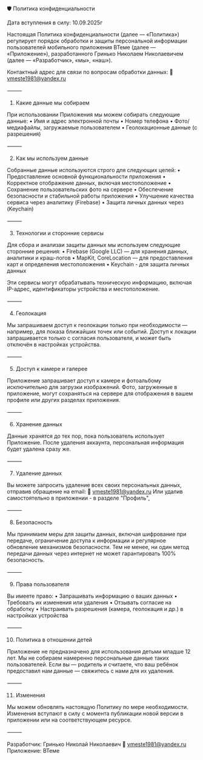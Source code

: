 
🛡 Политика конфиденциальности

Дата вступления в силу: 10.09.2025г

Настоящая Политика конфиденциальности (далее — «Политика») регулирует порядок обработки и защиты персональной информации пользователей мобильного приложения ВТеме (далее — «Приложение»), разработанного Гринько Николаем Николаевичем (далее — «Разработчик», «мы», «наш»).

Контактный адрес для связи по вопросам обработки данных:
📧 vmeste1981@yandex.ru

⸻

1. Какие данные мы собираем

При использовании Приложения мы можем собирать следующие данные:
	•	Имя и адрес электронной почты
	•	Номер телефона
	•	Фото/медиафайлы, загружаемые пользователем
	•	Геолокационные данные (с разрешения)

⸻

2. Как мы используем данные

Собранные данные используются строго для следующих целей:
	•	Предоставление основной функциональности приложения
	•	Корректное отображение данных, включая местоположение
	•	Сохранение пользовательских фото на сервере
	•	Обеспечение безопасности и стабильной работы приложения
	•	Улучшение качества сервиса через аналитику (Firebase)
    •	Защита личных данных через (Keychain)

⸻

3. Технологии и сторонние сервисы

Для сбора и анализаи защиты данных мы используем следующие сторонние решения:
	•	Firebase (Google LLC) — для хранения данных, аналитики и краш-логов
	•	MapKit, CoreLocation — для предоставления карт и определения местоположения
    •	Keychain - для защита личных данных

Эти сервисы могут обрабатывать техническую информацию, включая IP-адрес, идентификаторы устройства и местоположение.

⸻

4. Геолокация

Мы запрашиваем доступ к геолокации только при необходимости — например, для показа ближайших точек или событий. Доступ к локации запрашивается только с согласия пользователя, и может быть отключён в настройках устройства.

⸻

5. Доступ к камере и галерее

Приложение запрашивает доступ к камере и фотоальбому исключительно для загрузки изображений. Фото, загруженные в приложение, могут сохраняться на сервере для отображения в вашем профиле или других разделах приложения.

⸻

6. Хранение данных

Данные хранятся до тех пор, пока пользователь использует Приложение. После удаления аккаунта, персональная информация будет удалена сразу же.

⸻

7. Удаление данных

Вы можете запросить удаление всех своих персональных данных, отправив обращение на email:
📧 vmeste1981@yandex.ru
Или удалив самостоятельно в приложении - в разделе "Профиль",

⸻

8. Безопасность

Мы принимаем меры для защиты данных, включая шифрование при передаче, ограничение доступа к информации и регулярное обновление механизмов безопасности. Тем не менее, ни один метод передачи данных через интернет не может гарантировать 100% безопасность.

⸻

9. Права пользователя

Вы имеете право:
	•	Запрашивать информацию о ваших данных
	•	Требовать их изменения или удаления
	•	Отзывать согласие на обработку
	•	Настраивать разрешения (камера, геолокация и др.) в настройках устройства

⸻

10. Политика в отношении детей

Приложение не предназначено для использования детьми младше 12 лет. Мы не собираем намеренно персональные данные таких пользователей. Если вы — родитель и считаете, что ваш ребёнок предоставил нам данные — свяжитесь с нами для их удаления.

⸻

11. Изменения

Мы можем обновлять настоящую Политику по мере необходимости. Изменения вступают в силу с момента публикации новой версии в приложении или на соответствующем ресурсе.

⸻

Разработчик:
Гринько Николай Николаевич
📧 vmeste1981@yandex.ru
Приложение: ВТеме
